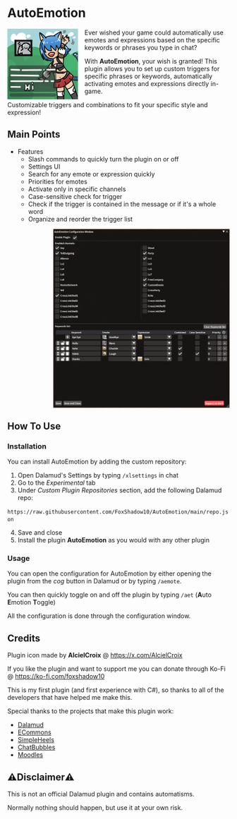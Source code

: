 # AutoEmotion

<img src="./AutoEmotion/images/plugin_icon.png" align="left" style="margin-right:15px"> 

Ever wished your game could automatically use emotes and expressions based on the specific keywords or phrases you type in chat?

With **AutoEmotion**, your wish is granted! This plugin allows you to set up custom triggers for specific phrases or keywords, automatically activating emotes and expressions directly in-game. 

Customizable triggers and combinations to fit your specific style and expression!
<br clear="left">

## Main Points

* Features
  * Slash commands to quickly turn the plugin on or off
  * Settings UI
  * Search for any emote or expression quickly
  * Priorities for emotes
  * Activate only in specific channels
  * Case-sensitive check for trigger
  * Check if the trigger is contained in the message or if it's a whole word
  * Organize and reorder the trigger list

<img src="./.github/assets/gui.png" align="right" style="margin-left:15px; max-width:400px"> 

<br clear="right">

## How To Use

### Installation

You can install AutoEmotion by adding the custom repository:

1. Open Dalamud's Settings by typing `/xlsettings` in chat 
2. Go to the *Experimental* tab
3. Under *Custom Plugin Repositories* section, add the following Dalamud repo:

`https://raw.githubusercontent.com/FoxShadow10/AutoEmotion/main/repo.json`

4. Save and close
5. Install the plugin **AutoEmotion** as you would with any other plugin

### Usage

You can open the configuration for AutoEmotion by either opening the plugin from the *cog* button in Dalamud or by typing `/aemote`.

You can then quickly toggle on and off the plugin by typing `/aet` (**A**uto **E**motion **T**oggle)

All the configuration is done through the configuration window.

## Credits

Plugin icon made by **AlcielCroix** @ https://x.com/AlcielCroix

If you like the plugin and want to support me you can donate through Ko-Fi @ https://ko-fi.com/foxshadow10

This is my first plugin (and first experience with C#), so thanks to all of the developers that have helped me make this.

Special thanks to the projects that make this plugin work:

* [Dalamud](https://github.com/goatcorp/Dalamud/)
* [ECommons](https://github.com/NightmareXIV/ECommons)
* [SimpleHeels](https://github.com/Caraxi/SimpleHeels)
* [ChatBubbles](https://github.com/Haplo064/ChatBubbles)
* [Moodles](https://github.com/kawaii/Moodles)

## ⚠️Disclaimer⚠️
This is not an official Dalamud plugin and contains automatisms.

Normally nothing should happen, but use it at your own risk.
